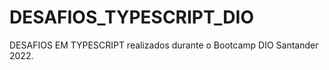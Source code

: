 # DESAFIOS_TYPESCRIPT_DIO
 DESAFIOS EM TYPESCRIPT realizados durante o Bootcamp DIO Santander 2022.
